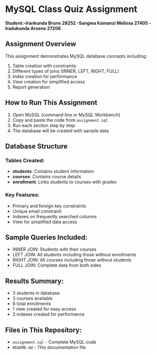 # MySQL Class Quiz Assignment

**Student:-Irankunda Brune 28252
          -Sangwa Kamanzi Melissa 27405
          -Iradukunda Arsene 27206**

## Assignment Overview
This assignment demonstrates MySQL database concepts including:
1. Table creation with constraints
2. Different types of joins (INNER, LEFT, RIGHT, FULL)
3. Index creation for performance
4. View creation for simplified access
5. Report generation

## How to Run This Assignment

1. Open MySQL (command line or MySQL Workbench)
2. Copy and paste the code from `assignment.sql`
3. Run each section step by step
4. The database will be created with sample data

## Database Structure

### Tables Created:
- **students**: Contains student information
- **courses**: Contains course details  
- **enrollment**: Links students to courses with grades

### Key Features:
- Primary and foreign key constraints
- Unique email constraint
- Indexes on frequently searched columns
- View for simplified data access

## Sample Queries Included:
- INNER JOIN: Students with their courses
- LEFT JOIN: All students including those without enrollments
- RIGHT JOIN: All courses including those without students
- FULL JOIN: Complete data from both sides

## Results Summary:
- 3 students in database
- 3 courses available
- 6 total enrollments
- 1 view created for easy access
- 2 indexes created for performance

## Files in This Repository:
- `assignment.sql` - Complete MySQL code
- `README.md` - This documentation file
